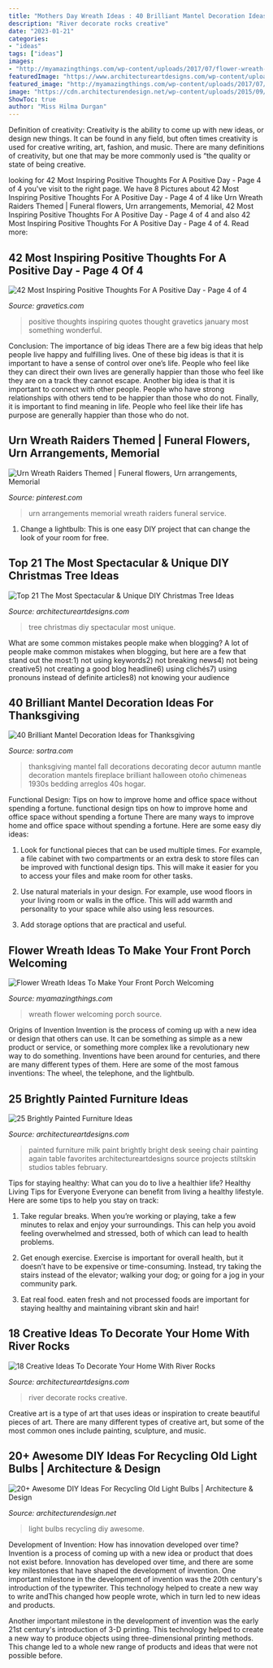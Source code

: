 ```yaml
---
title: "Mothers Day Wreath Ideas : 40 Brilliant Mantel Decoration Ideas For Thanksgiving"
description: "River decorate rocks creative"
date: "2023-01-21"
categories:
- "ideas"
tags: ["ideas"]
images:
- "http://myamazingthings.com/wp-content/uploads/2017/07/flower-wreath-1.jpg"
featuredImage: "https://www.architectureartdesigns.com/wp-content/uploads/2014/11/244-630x945.jpg"
featured_image: "http://myamazingthings.com/wp-content/uploads/2017/07/flower-wreath-1.jpg"
image: "https://cdn.architecturendesign.net/wp-content/uploads/2015/09/AD-Ideas-For-Recycling-Light-Bulbs-06.jpg"
ShowToc: true
author: "Miss Hilma Durgan"
---
```



Definition of creativity:
Creativity is the ability to come up with new ideas, or design new things. It can be found in any field, but often times creativity is used for creative writing, art, fashion, and music. There are many definitions of creativity, but one that may be more commonly used is “the quality or state of being creative.

	

		
looking for 42 Most Inspiring Positive Thoughts For A Positive Day - Page 4 of 4 you've visit to the right page. We have 8 Pictures about 42 Most Inspiring Positive Thoughts For A Positive Day - Page 4 of 4 like Urn Wreath Raiders Themed | Funeral flowers, Urn arrangements, Memorial, 42 Most Inspiring Positive Thoughts For A Positive Day - Page 4 of 4 and also 42 Most Inspiring Positive Thoughts For A Positive Day - Page 4 of 4. Read more:
		
    
## 42 Most Inspiring Positive Thoughts For A Positive Day - Page 4 Of 4

<img loading=lazy src="https://www.gravetics.com/wp-content/uploads/2017/01/Wake-up-every-morning-with-the-thought-that-something-wonderful-is-about-to-happen..jpg" onerror="this.onerror=null;this.src='https://tse3.mm.bing.net/th?id=OIP.vhjm-IKGiRL-BynHjJbMlwHaLH&amp;pid=15.1';" alt="42 Most Inspiring Positive Thoughts For A Positive Day - Page 4 of 4">

_Source: gravetics.com_

>positive thoughts inspiring quotes thought gravetics january most something wonderful. 

	

Conclusion: The importance of big ideas
There are a few big ideas that help people live happy and fulfilling lives. One of these big ideas is that it is important to have a sense of control over one’s life. People who feel like they can direct their own lives are generally happier than those who feel like they are on a track they cannot escape. Another big idea is that it is important to connect with other people. People who have strong relationships with others tend to be happier than those who do not. Finally, it is important to find meaning in life. People who feel like their life has purpose are generally happier than those who do not.

    
## Urn Wreath Raiders Themed | Funeral Flowers, Urn Arrangements, Memorial

<img loading=lazy src="https://i.pinimg.com/736x/b6/36/64/b63664739823e1a46d00444adccb5e74.jpg" onerror="this.onerror=null;this.src='https://tse4.mm.bing.net/th?id=OIP.dEYYaTW5EUxTXI5vv9UWTgHaJ3&amp;pid=15.1';" alt="Urn Wreath Raiders Themed | Funeral flowers, Urn arrangements, Memorial">

_Source: pinterest.com_

>urn arrangements memorial wreath raiders funeral service. 

	

1. Change a lightbulb: This is one easy DIY project that can change the look of your room for free.

    
## Top 21 The Most Spectacular &amp; Unique DIY Christmas Tree Ideas

<img loading=lazy src="https://www.architectureartdesigns.com/wp-content/uploads/2014/11/244-630x945.jpg" onerror="this.onerror=null;this.src='https://tse2.mm.bing.net/th?id=OIP.v6ZBlpRFPT1arhkzNCEPhAHaLH&amp;pid=15.1';" alt="Top 21 The Most Spectacular &amp; Unique DIY Christmas Tree Ideas">

_Source: architectureartdesigns.com_

>tree christmas diy spectacular most unique. 

	

What are some common mistakes people make when blogging?
A lot of people make common mistakes when blogging, but here are a few that stand out the most:1) not using keywords2) not breaking news4) not being creative5) not creating a good blog headline6) using clichés7) using pronouns instead of definite articles8) not knowing your audience

    
## 40 Brilliant Mantel Decoration Ideas For Thanksgiving

<img loading=lazy src="https://www.sortra.com/wp-content/uploads/2014/11/mantel-fall-thanksgiving38.jpg" onerror="this.onerror=null;this.src='https://tse1.mm.bing.net/th?id=OIP.DjPkKGekaQ6j3zdrPL606gAAAA&amp;pid=15.1';" alt="40 Brilliant Mantel Decoration Ideas for Thanksgiving">

_Source: sortra.com_

>thanksgiving mantel fall decorations decorating decor autumn mantle decoration mantels fireplace brilliant halloween otoño chimeneas 1930s bedding arreglos 40s hogar. 

	

Functional Design: Tips on how to improve home and office space without spending a fortune.
functional design tips on how to improve home and office space without spending a fortune
There are many ways to improve home and office space without spending a fortune. Here are some easy diy ideas:

1. Look for functional pieces that can be used multiple times. For example, a file cabinet with two compartments or an extra desk to store files can be improved with functional design tips. This will make it easier for you to access your files and make room for other tasks.

2. Use natural materials in your design. For example, use wood floors in your living room or walls in the office. This will add warmth and personality to your space while also using less resources.

3. Add storage options that are practical and useful.

    
## Flower Wreath Ideas To Make Your Front Porch Welcoming

<img loading=lazy src="http://myamazingthings.com/wp-content/uploads/2017/07/flower-wreath-1.jpg" onerror="this.onerror=null;this.src='https://tse3.mm.bing.net/th?id=OIP.heR2IvaZF84yqQNwZIzEzwHaJ4&amp;pid=15.1';" alt="Flower Wreath Ideas To Make Your Front Porch Welcoming">

_Source: myamazingthings.com_

>wreath flower welcoming porch source. 

	

Origins of Invention
Invention is the process of coming up with a new idea or design that others can use. It can be something as simple as a new product or service, or something more complex like a revolutionary new way to do something. Inventions have been around for centuries, and there are many different types of them. Here are some of the most famous inventions: The wheel, the telephone, and the lightbulb.

    
## 25 Brightly Painted Furniture Ideas

<img loading=lazy src="https://www.architectureartdesigns.com/wp-content/uploads/2013/06/1618-630x882.jpg" onerror="this.onerror=null;this.src='https://tse3.mm.bing.net/th?id=OIP.5FxxnnvaX5ISrPevi3nFBwHaKX&amp;pid=15.1';" alt="25 Brightly Painted Furniture Ideas">

_Source: architectureartdesigns.com_

>painted furniture milk paint brightly bright desk seeing chair painting again table favorites architectureartdesigns source projects stiltskin studios tables february. 

	

Tips for staying healthy: What can you do to live a healthier life?
Healthy Living Tips for Everyone
Everyone can benefit from living a healthy lifestyle. Here are some tips to help you stay on track:

1. Take regular breaks. When you’re working or playing, take a few minutes to relax and enjoy your surroundings. This can help you avoid feeling overwhelmed and stressed, both of which can lead to health problems.

2. Get enough exercise. Exercise is important for overall health, but it doesn’t have to be expensive or time-consuming. Instead, try taking the stairs instead of the elevator; walking your dog; or going for a jog in your community park.

3. Eat real food. eaten fresh and not processed foods are important for staying healthy and maintaining vibrant skin and hair!

    
## 18 Creative Ideas To Decorate Your Home With River Rocks

<img loading=lazy src="http://www.architectureartdesigns.com/wp-content/uploads/2015/09/12.jpeg" onerror="this.onerror=null;this.src='https://tse1.mm.bing.net/th?id=OIP.IUUM4jmmMTMUw2tUqMyuywHaJ4&amp;pid=15.1';" alt="18 Creative Ideas To Decorate Your Home With River Rocks">

_Source: architectureartdesigns.com_

>river decorate rocks creative. 

	

Creative art is a type of art that uses ideas or inspiration to create beautiful pieces of art. There are many different types of creative art, but some of the most common ones include painting, sculpture, and music.

    
## 20+ Awesome DIY Ideas For Recycling Old Light Bulbs | Architecture &amp; Design

<img loading=lazy src="https://cdn.architecturendesign.net/wp-content/uploads/2015/09/AD-Ideas-For-Recycling-Light-Bulbs-06.jpg" onerror="this.onerror=null;this.src='https://tse4.mm.bing.net/th?id=OIP.ZxTlt9BtjIeetUjjQSlwWQHaKn&amp;pid=15.1';" alt="20+ Awesome DIY Ideas For Recycling Old Light Bulbs | Architecture &amp; Design">

_Source: architecturendesign.net_

>light bulbs recycling diy awesome. 

	

Development of Invention: How has innovation developed over time?
Invention is a process of coming up with a new idea or product that does not exist before. Innovation has developed over time, and there are some key milestones that have shaped the development of invention. 
One important milestone in the development of invention was the 20th century's introduction of the typewriter. This technology helped to create a new way to write andThis changed how people wrote, which in turn led to new ideas and products. 

Another important milestone in the development of invention was the early 21st century's introduction of 3-D printing. This technology helped to create a new way to produce objects using three-dimensional printing methods. This change led to a whole new range of products and ideas that were not possible before.

